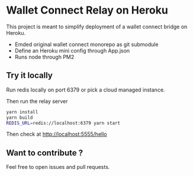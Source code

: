 # Wallet Connect Relay on Heroku


This project is meant to simplify deployment of a wallet connect bridge on Heroku.


- Emded original wallet connect monorepo as git submodule
- Define an Heroku mini config through App.json
- Runs node through PM2

## Try it locally
Run redis locally on port 6379 or pick a cloud managed instance.

Then run the relay server

```sh
yarn install
yarn build
REDIS_URL=redis://localhost:6379 yarn start
```

Then check at [http://localhost:5555/hello](http://localhost:5555/hello)

## Want to contribute ?

Feel free to open issues and pull requests.